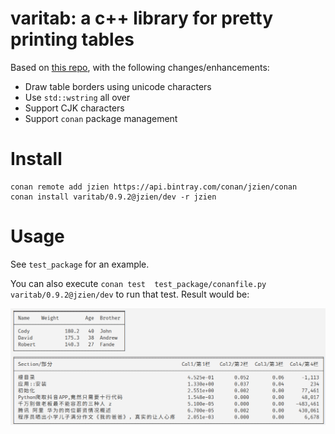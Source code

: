 # varitab: a c++ library for pretty printing tables

Based on [this repo](https://github.com/friedmud/variadic_table), with the following changes/enhancements:

* Draw table borders using unicode characters
* Use `std::wstring` all over
* Support CJK characters
* Support `conan` package management


# Install

```
conan remote add jzien https://api.bintray.com/conan/jzien/conan
conan install varitab/0.9.2@jzien/dev -r jzien
```

# Usage

See `test_package` for an example.

You can also execute `conan test  test_package/conanfile.py varitab/0.9.2@jzien/dev` to run that test. Result would be:

![](output.png)
